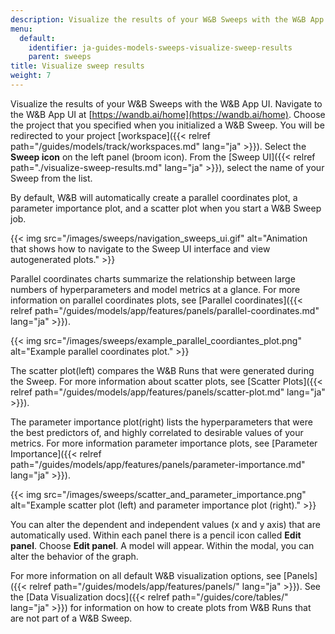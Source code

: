 ```yaml
---
description: Visualize the results of your W&B Sweeps with the W&B App UI.
menu:
  default:
    identifier: ja-guides-models-sweeps-visualize-sweep-results
    parent: sweeps
title: Visualize sweep results
weight: 7
---
```


Visualize the results of your W&B Sweeps with the W&B App UI. Navigate to the W&B App UI at [https://wandb.ai/home](https://wandb.ai/home). Choose the project that you specified when you initialized a W&B Sweep. You will be redirected to your project [workspace]({{< relref path="/guides/models/track/workspaces.md" lang="ja" >}}). Select the **Sweep icon** on the left panel (broom icon). From the [Sweep UI]({{< relref path="./visualize-sweep-results.md" lang="ja" >}}), select the name of your Sweep from the list.

By default, W&B will automatically create a parallel coordinates plot, a parameter importance plot, and a scatter plot when you start a W&B Sweep job.

{{< img src="/images/sweeps/navigation_sweeps_ui.gif" alt="Animation that shows how to navigate to the Sweep UI interface and view autogenerated plots." >}}

Parallel coordinates charts summarize the relationship between large numbers of hyperparameters and model metrics at a glance. For more information on parallel coordinates plots, see [Parallel coordinates]({{< relref path="/guides/models/app/features/panels/parallel-coordinates.md" lang="ja" >}}).

{{< img src="/images/sweeps/example_parallel_coordiantes_plot.png" alt="Example parallel coordinates plot." >}}

The scatter plot(left) compares the W&B Runs that were generated during the Sweep. For more information about scatter plots, see [Scatter Plots]({{< relref path="/guides/models/app/features/panels/scatter-plot.md" lang="ja" >}}).

The parameter importance plot(right) lists the hyperparameters that were the best predictors of, and highly correlated to desirable values of your metrics. For more information parameter importance plots, see [Parameter Importance]({{< relref path="/guides/models/app/features/panels/parameter-importance.md" lang="ja" >}}).

{{< img src="/images/sweeps/scatter_and_parameter_importance.png" alt="Example scatter plot (left) and parameter importance plot (right)." >}}


You can alter the dependent and independent values (x and y axis) that are automatically used. Within each panel there is a pencil icon called **Edit panel**. Choose **Edit panel**. A model will appear. Within the modal, you can alter the behavior of the graph.

For more information on all default W&B visualization options, see [Panels]({{< relref path="/guides/models/app/features/panels/" lang="ja" >}}). See the [Data Visualization docs]({{< relref path="/guides/core/tables/" lang="ja" >}}) for information on how to create plots from W&B Runs that are not part of a W&B Sweep.